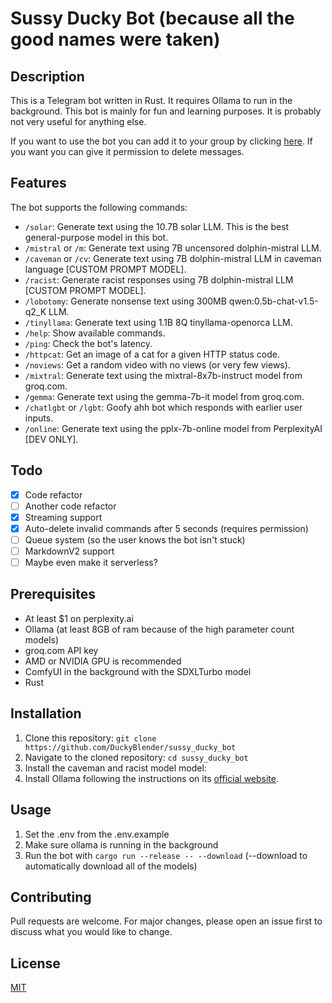 # Sussy Ducky Bot (because all the good names were taken)

## Description

This is a Telegram bot written in Rust. It requires Ollama to run in the background. This bot is mainly for fun and learning purposes. It is probably not very useful for anything else.

If you want to use the bot you can add it to your group by clicking [here](https://t.me/sussy_ducky_bot). If you want you can give it permission to delete messages.

## Features

The bot supports the following commands:

- `/solar`: Generate text using the 10.7B solar LLM. This is the best general-purpose model in this bot.
- `/mistral` or `/m`: Generate text using 7B uncensored dolphin-mistral LLM.
- `/caveman` or `/cv`: Generate text using 7B dolphin-mistral LLM in caveman language [CUSTOM PROMPT MODEL].
- `/racist`: Generate racist responses using 7B dolphin-mistral LLM [CUSTOM PROMPT MODEL].
- `/lobotomy`: Generate nonsense text using 300MB qwen:0.5b-chat-v1.5-q2_K LLM.
- `/tinyllama`: Generate text using 1.1B 8Q tinyllama-openorca LLM.
- `/help`: Show available commands.
- `/ping`: Check the bot's latency.
- `/httpcat`: Get an image of a cat for a given HTTP status code.
- `/noviews`: Get a random video with no views (or very few views).
- `/mixtral`: Generate text using the mixtral-8x7b-instruct model from groq.com.
- `/gemma`: Generate text using the gemma-7b-it model from groq.com.
- `/chatlgbt` or `/lgbt`: Goofy ahh bot which responds with earlier user inputs.
- `/online`: Generate text using the pplx-7b-online model from PerplexityAI [DEV ONLY].

## Todo

- [x] Code refactor
- [ ] Another code refactor 
- [x] Streaming support
- [x] Auto-delete invalid commands after 5 seconds (requires permission)
- [ ] Queue system (so the user knows the bot isn't stuck)
- [ ] MarkdownV2 support
- [ ] Maybe even make it serverless?

## Prerequisites

- At least $1 on perplexity.ai
- Ollama (at least 8GB of ram because of the high parameter count models)
- groq.com API key
- AMD or NVIDIA GPU is recommended
- ComfyUI in the background with the SDXLTurbo model
- Rust

## Installation

1. Clone this repository: `git clone https://github.com/DuckyBlender/sussy_ducky_bot`
2. Navigate to the cloned repository: `cd sussy_ducky_bot`
3. Install the caveman and racist model model:
4. Install Ollama following the instructions on its [official website](https://ollama.ai/).

## Usage

1. Set the .env from the .env.example
2. Make sure ollama is running in the background
3. Run the bot with `cargo run --release -- --download` (--download to automatically download all of the models)

## Contributing

Pull requests are welcome. For major changes, please open an issue first to discuss what you would like to change.

## License

[MIT](https://choosealicense.com/licenses/mit/)
